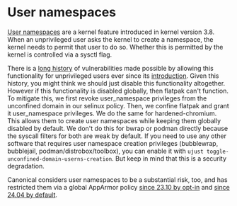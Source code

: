 # User namespaces

[User namespaces](https://en.wikipedia.org/wiki/Linux_namespaces#User_ID_(user)) are a kernel feature introduced in kernel version 3.8. When an unprivileged user asks the kernel to create a namespace, the kernel needs to permit that user to do so. Whether this is permitted by the kernel is controlled via a sysctl flag.

There is a [long history](https://madaidans-insecurities.github.io/linux.html#kernel) of vulnerabilities made possible by allowing this functionality for unprivileged users ever since its [introduction](https://gitlab.com/apparmor/apparmor/-/wikis/unprivileged_userns_restriction). Given this history, you might think we should just disable this functionality altogether. However if this functionality is disabled globally, then flatpak can't function. To mitigate this, we first revoke user_namespace privileges from the unconfined domain in our selinux policy. Then, we confine flatpak and grant it user_namespace privileges. We do the same for hardened-chromium. This allows them to create user namespaces while keeping them globally disabled by default. We don't do this for bwrap or podman directly because the syscall filters for both are weak by default. If you need to use any other software that requires user namespace creation privileges (bubblewrap, bubblejail, podman/distrobox/toolbox), you can enable it with `ujust toggle-unconfined-domain-userns-creation`. But keep in mind that this is a security degradation.

Canonical considers user namespaces to be a substantial risk, too, and has restricted them via a global AppArmor policy [since 23.10 by opt-in](https://discourse.ubuntu.com/t/spec-unprivileged-user-namespace-restrictions-via-apparmor-in-ubuntu-23-10/37626) and [since 24.04 by default](https://ubuntu.com/blog/whats-new-in-security-for-ubuntu-24-04-lts).
